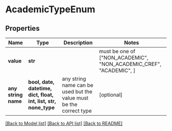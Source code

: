 # AcademicTypeEnum


## Properties
Name | Type | Description | Notes
------------ | ------------- | ------------- | -------------
**value** | **str** |  |  must be one of ["NON_ACADEMIC", "NON_ACADEMIC_CREF", "ACADEMIC", ]
**any string name** | **bool, date, datetime, dict, float, int, list, str, none_type** | any string name can be used but the value must be the correct type | [optional]

[[Back to Model list]](../README.md#documentation-for-models) [[Back to API list]](../README.md#documentation-for-api-endpoints) [[Back to README]](../README.md)


